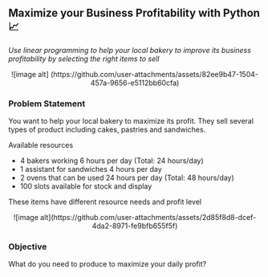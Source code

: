 ## Maximize your Business Profitability with Python 📈
*Use linear programming to help your local bakery to improve its business profitability by selecting the right items to sell*

<p align="center">
  ![image alt] (https://github.com/user-attachments/assets/82ee9b47-1504-457a-9656-e5112bb60cfa)

</p>



### Problem Statement
You want to help your local bakery to maximize its profit. They sell several types of product including cakes, pastries and sandwiches.

Available resources
- 4 bakers working 6 hours per day (Total: 24 hours/day)
- 1 assistant for sandwiches 4 hours per day
- 2 ovens that can be used 24 hours per day (Total: 48 hours/day)
- 100 slots available for stock and display

These items have different resource needs and profit level

<p align="center">
  ![image alt](https://github.com/user-attachments/assets/2d85f8d8-dcef-4da2-8971-fe9bfb655f5f)

</p>

### Objective
What do you need to produce to maximize your daily profit?





